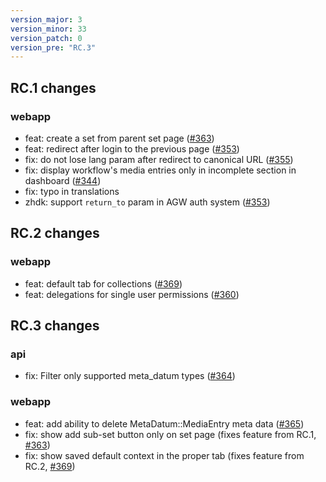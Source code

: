 ```yaml
---
version_major: 3
version_minor: 33
version_patch: 0
version_pre: "RC.3"
---
```


## RC.1 changes

### webapp

- feat: create a set from parent set page ([#363](https://github.com/Madek/Madek/pull/363))
- feat: redirect after login to the previous page ([#353](https://github.com/Madek/Madek/pull/353))
- fix: do not lose lang param after redirect to canonical URL ([#355](https://github.com/Madek/Madek/pull/355))
- fix: display workflow's media entries only in incomplete section in dashboard ([#344](https://github.com/Madek/Madek/pull/344))
- fix: typo in translations
- zhdk: support `return_to` param in AGW auth system ([#353](https://github.com/Madek/Madek/pull/353))


## RC.2 changes

### webapp
- feat: default tab for collections ([#369](https://github.com/Madek/Madek/pull/369))
- feat: delegations for single user permissions ([#360](https://github.com/Madek/Madek/pull/360))

## RC.3 changes
### api

- fix: Filter only supported meta_datum types ([#364](https://github.com/Madek/Madek/issues/364))
### webapp

- feat: add ability to delete MetaDatum::MediaEntry meta data ([#365](https://github.com/Madek/Madek/issues/365))
- fix: show add sub-set button only on set page (fixes feature from RC.1, [#363](https://github.com/Madek/Madek/pull/363))
- fix: show saved default context in the proper tab (fixes feature from RC.2, [#369](https://github.com/Madek/Madek/pull/369))


